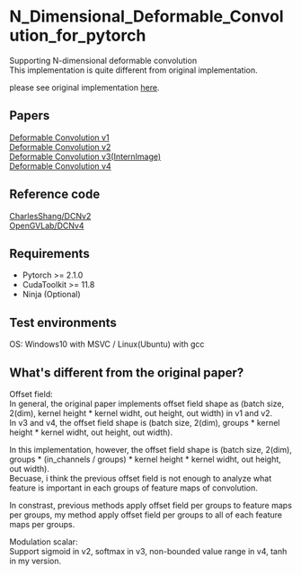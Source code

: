 # N_Dimensional_Deformable_Convolution_for_pytorch
Supporting N-dimensional deformable convolution    
This implementation is quite different from original implementation.   
   
please see original implementation [here](https://github.com/msracver/Deformable-ConvNets).   

## Papers   
[Deformable Convolution v1](https://arxiv.org/abs/1703.06211)   
[Deformable Convolution v2](https://arxiv.org/abs/1811.11168)   
[Deformable Convolution v3(InternImage)](https://arxiv.org/abs/2211.05778)   
[Deformable Convolution v4](https://arxiv.org/abs/2401.06197)   

## Reference code   
[CharlesShang/DCNv2](https://github.com/CharlesShang/DCNv2)   
[OpenGVLab/DCNv4](https://github.com/OpenGVLab/DCNv4)   

## Requirements   
- Pytorch >= 2.1.0
- CudaToolkit >= 11.8
- Ninja (Optional)
   
## Test environments   
OS: Windows10 with MSVC / Linux(Ubuntu) with gcc   
   
## What's different from the original paper?   
Offset field:   
In general, the original paper implements offset field shape as (batch size, 2(dim), kernel height * kernel widht, out height, out width) in v1 and v2.  
In v3 and v4, the offset field shape is (batch size, 2(dim), groups * kernel height * kernel widht, out height, out width).   
   
In this implementation, however, the offset field shape is (batch size, 2(dim), groups * (in_channels / groups) * kernel height * kernel widht, out height, out width).  
Becuase, i think the previous offset field is not enough to analyze what feature is important in each groups of feature maps of convolution.
   
In constrast, previous methods apply offset field per groups to feature maps per groups, my method apply offset field per groups to all of each feature maps per groups.

Modulation scalar:   
Support sigmoid in v2, softmax in v3, non-bounded value range in v4, tanh in my version.  


